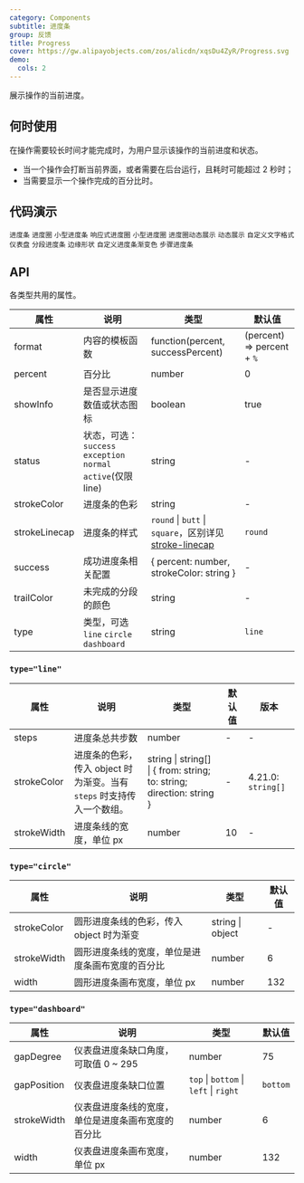 ```yaml
---
category: Components
subtitle: 进度条
group: 反馈
title: Progress
cover: https://gw.alipayobjects.com/zos/alicdn/xqsDu4ZyR/Progress.svg
demo:
  cols: 2
---
```


展示操作的当前进度。

## 何时使用

在操作需要较长时间才能完成时，为用户显示该操作的当前进度和状态。

- 当一个操作会打断当前界面，或者需要在后台运行，且耗时可能超过 2 秒时；
- 当需要显示一个操作完成的百分比时。

## 代码演示

<code src="./demo/line.tsx">进度条</code>
<code src="./demo/circle.tsx">进度圈</code>
<code src="./demo/line-mini.tsx">小型进度条</code>
<code src="./demo/circle-micro.tsx">响应式进度圈</code>
<code src="./demo/circle-mini.tsx">小型进度圈</code>
<code src="./demo/circle-dynamic.tsx">进度圈动态展示</code>
<code src="./demo/dynamic.tsx">动态展示</code>
<code src="./demo/format.tsx">自定义文字格式</code>
<code src="./demo/dashboard.tsx">仪表盘</code>
<code src="./demo/segment.tsx">分段进度条</code>
<code src="./demo/linecap.tsx">边缘形状</code>
<code src="./demo/gradient-line.tsx">自定义进度条渐变色</code>
<code src="./demo/steps.tsx">步骤进度条</code>

## API

各类型共用的属性。

| 属性          | 说明                                                           | 类型                                                                                                                          | 默认值                     |
| ------------- | -------------------------------------------------------------- | ----------------------------------------------------------------------------------------------------------------------------- | -------------------------- |
| format        | 内容的模板函数                                                 | function(percent, successPercent)                                                                                             | (percent) => percent + `%` |
| percent       | 百分比                                                         | number                                                                                                                        | 0                          |
| showInfo      | 是否显示进度数值或状态图标                                     | boolean                                                                                                                       | true                       |
| status        | 状态，可选：`success` `exception` `normal` `active`(仅限 line) | string                                                                                                                        | -                          |
| strokeColor   | 进度条的色彩                                                   | string                                                                                                                        | -                          |
| strokeLinecap | 进度条的样式                                                   | `round` \| `butt` \| `square`，区别详见 [stroke-linecap](https://developer.mozilla.org/docs/Web/SVG/Attribute/stroke-linecap) | `round`                    |
| success       | 成功进度条相关配置                                             | { percent: number, strokeColor: string }                                                                                      | -                          |
| trailColor    | 未完成的分段的颜色                                             | string                                                                                                                        | -                          |
| type          | 类型，可选 `line` `circle` `dashboard`                         | string                                                                                                                        | `line`                     |

### `type="line"`

| 属性        | 说明                                                                  | 类型                                                                  | 默认值 | 版本               |
| ----------- | --------------------------------------------------------------------- | --------------------------------------------------------------------- | ------ | ------------------ |
| steps       | 进度条总共步数                                                        | number                                                                | -      | -                  |
| strokeColor | 进度条的色彩，传入 object 时为渐变。当有 `steps` 时支持传入一个数组。 | string \| string[] \| { from: string; to: string; direction: string } | -      | 4.21.0: `string[]` |
| strokeWidth | 进度条线的宽度，单位 px                                               | number                                                                | 10     | -                  |

### `type="circle"`

| 属性        | 说明                                             | 类型             | 默认值 |
| ----------- | ------------------------------------------------ | ---------------- | ------ |
| strokeColor | 圆形进度条线的色彩，传入 object 时为渐变         | string \| object | -      |
| strokeWidth | 圆形进度条线的宽度，单位是进度条画布宽度的百分比 | number           | 6      |
| width       | 圆形进度条画布宽度，单位 px                      | number           | 132    |

### `type="dashboard"`

| 属性        | 说明                                               | 类型                                   | 默认值   |
| ----------- | -------------------------------------------------- | -------------------------------------- | -------- |
| gapDegree   | 仪表盘进度条缺口角度，可取值 0 ~ 295               | number                                 | 75       |
| gapPosition | 仪表盘进度条缺口位置                               | `top` \| `bottom` \| `left` \| `right` | `bottom` |
| strokeWidth | 仪表盘进度条线的宽度，单位是进度条画布宽度的百分比 | number                                 | 6        |
| width       | 仪表盘进度条画布宽度，单位 px                      | number                                 | 132      |
